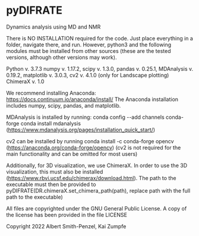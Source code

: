 # pyDIFRATE
Dynamics analysis using MD and NMR


There is NO INSTALLATION required for the code. Just place everything in a folder, navigate there, and run. However, python3 and the following modules must be installed from other sources (these are the tested versions, although other versions may work).

Python v. 3.7.3
numpy v. 1.17.2,
scipy v. 1.3.0,
pandas v. 0.25.1,
MDAnalysis v. 0.19.2,
matplotlib v. 3.0.3,
cv2 v. 4.1.0 (only for Landscape plotting)
ChimeraX v. 1.0

We recommend installing Anaconda: https://docs.continuum.io/anaconda/install/
The Anaconda installation includes numpy, scipy, pandas, and matplotlib. 

MDAnalysis is installed by running:
conda config --add channels conda-forge
conda install mdanalysis
(https://www.mdanalysis.org/pages/installation_quick_start/)

cv2 can be installed by running 
conda install -c conda-forge opencv
(https://anaconda.org/conda-forge/opencv)
(cv2 is not required for the main functionality and can be omitted for most users)


Additionally, for 3D visualization, we use ChimeraX. In order to use the 3D visualization, this must also be installed (https://www.rbvi.ucsf.edu/chimerax/download.html). The path to the executable must then be provided to pyDIFRATE(DR.chimeraX.set_chimera_path(path), replace path with the full path to the executable)


All files are copyrighted under the GNU General Public License. A copy of the license has been provided in the file LICENSE

Copyright 2022 Albert Smith-Penzel, Kai Zumpfe